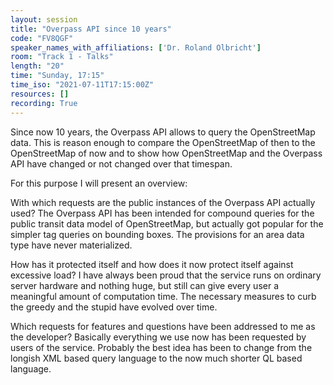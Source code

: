 ```yaml
---
layout: session
title: "Overpass API since 10 years"
code: "FV8QGF"
speaker_names_with_affiliations: ['Dr. Roland Olbricht']
room: "Track 1 - Talks"
length: "20"
time: "Sunday, 17:15"
time_iso: "2021-07-11T17:15:00Z"
resources: []
recording: True
---
```

Since now 10 years, the Overpass API allows to query the OpenStreetMap data.
This is reason enough to compare the OpenStreetMap of then to the OpenStreetMap of now
and to show how OpenStreetMap and the Overpass API have changed or not changed over that timespan.

For this purpose I will present an overview:

With which requests are the public instances of the Overpass API actually used?
The Overpass API has been intended for compound queries for the public transit data model of OpenStreetMap,
but actually got popular for the simpler tag queries on bounding boxes.
The provisions for an area data type have never materialized.

How has it protected itself and how does it now protect itself against excessive load?
I have always been proud that the service runs on ordinary server hardware and nothing huge,
but still can give every user a meaningful amount of computation time.
The necessary measures to curb the greedy and the stupid have evolved over time.

Which requests for features and questions have been addressed to me as the developer?
Basically everything we use now has been requested by users of the service.
Probably the best idea has been to change from the longish XML based query language to the now much shorter QL based language.

